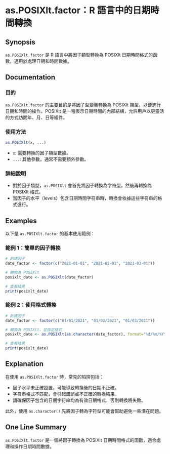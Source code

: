 <!--
Meta Description: # as.POSIXlt.factor：R 語言中的日期時間轉換 ## Synopsis `as.POSIXlt.factor` 是 R 語言中將因子類型轉換為 POSIXlt 日期時間格式的函數，適用於處理日期和時間數據。 ## Documentation ### 目的 `as.POSIXlt.f...
Meta Keywords: posixlt, factor, 2021, date_factor, posixlt_date
-->

# as.POSIXlt.factor：R 語言中的日期時間轉換

## Synopsis
`as.POSIXlt.factor` 是 R 語言中將因子類型轉換為 POSIXlt 日期時間格式的函數，適用於處理日期和時間數據。

## Documentation
### 目的
`as.POSIXlt.factor` 的主要目的是將因子型變量轉換為 POSIXlt 類型，以便進行日期和時間的操作。POSIXlt 是一種表示日期時間的內部結構，允許用戶以更靈活的方式訪問年、月、日等組件。

### 使用方法
```R
as.POSIXlt(x, ...)
```
- `x`: 需要轉換的因子類型數據。
- `...`: 其他參數，通常不需要額外參數。

### 詳細說明
- 對於因子類型，`as.POSIXlt` 會首先將因子轉換為字符型，然後再轉換為 POSIXlt 格式。
- 當因子的水平（levels）包含日期時間字符串時，轉換會依據這些字符串的格式進行。

## Examples
以下是 `as.POSIXlt.factor` 的基本使用範例：

### 範例 1：簡單的因子轉換
```R
# 創建因子
date_factor <- factor(c("2021-01-01", "2021-02-01", "2021-03-01"))

# 轉換為 POSIXlt
posixlt_date <- as.POSIXlt(date_factor)

# 查看結果
print(posixlt_date)
```

### 範例 2：使用格式轉換
```R
# 創建因子
date_factor <- factor(c("01/01/2021", "01/02/2021", "01/03/2021"))

# 轉換為 POSIXlt，並指定格式
posixlt_date <- as.POSIXlt(as.character(date_factor), format="%d/%m/%Y")

# 查看結果
print(posixlt_date)
```

## Explanation
在使用 `as.POSIXlt.factor` 時，常見的陷阱包括：
- 因子水平未正確設置，可能導致轉換後的日期不正確。
- 字符串格式不匹配，會引起錯誤或不正確的轉換結果。
- 請確保因子包含的日期字符串均為有效日期格式，否則轉換將失敗。

此外，使用 `as.character()` 先將因子轉為字符型可能會幫助避免一些潛在問題。

## One Line Summary
`as.POSIXlt.factor` 是一個將因子轉換為 POSIXlt 日期時間格式的函數，適合處理和操作日期時間數據。